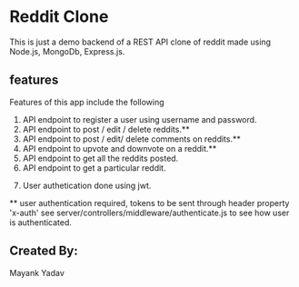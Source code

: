 # Reddit Clone

This is just a demo backend of a REST API clone of reddit made using Node.js, MongoDb, Express.js.

## features

Features of this app include the following

1.  API endpoint to register a user using username and password.
2.  API endpoint to post / edit / delete reddits.\*\*
3.  API endpoint to post / edit/ delete comments on reddits.\*\*
4.  API endpoint to upvote and downvote on a reddit.\*\*
5.  API endpoint to get all the reddits posted.
6.  API endpoint to get a particular reddit.

7)  User authetication done using jwt.

\*\* user authentication required, tokens to be sent through header property 'x-auth' see server/controllers/middleware/authenticate.js to see how user is authenticated.

## Created By:

Mayank Yadav
